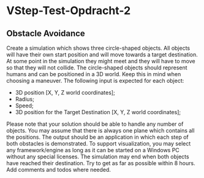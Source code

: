 # VStep-Test-Opdracht-2
## Obstacle Avoidance
Create a simulation which shows three circle-shaped objects. All objects will have their own start
position and will move towards a target destination. At some point in the simulation they might meet
and they will have to move so that they will not collide.
The circle-shaped objects should represent humans and can be positioned in a 3D world. Keep this in
mind when choosing a maneuver.
The following input is expected for each object: <br>
- 3D position [X, Y, Z world coordinates];
- Radius;
- Speed;
- 3D position for the Target Destination [X, Y, Z world coordinates]; <br>
<p>
  Please note that your solution should be able to handle any number of objects. You may assume that
there is always one plane which contains all the positions.
The output should be an application in which each step of both obstacles is demonstrated. To support
visualization, you may select any framework/engine as long as it can be started on a Windows PC
without any special licenses. The simulation may end when both objects have reached their destination.
Try to get as far as possible within 8 hours. Add comments and todos where needed.
</p>
